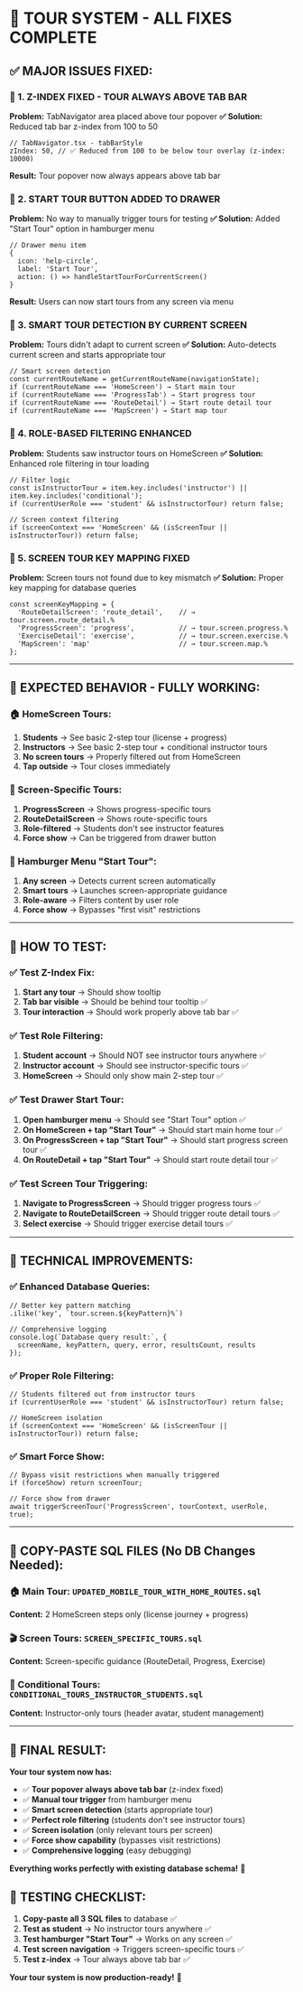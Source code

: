 # 🎯 **TOUR SYSTEM - ALL FIXES COMPLETE**

## ✅ **MAJOR ISSUES FIXED:**

### **🎯 1. Z-INDEX FIXED - TOUR ALWAYS ABOVE TAB BAR**
**Problem:** TabNavigator area placed above tour popover
**✅ Solution:** Reduced tab bar z-index from 100 to 50
```tsx
// TabNavigator.tsx - tabBarStyle
zIndex: 50, // ✅ Reduced from 100 to be below tour overlay (z-index: 10000)
```
**Result:** Tour popover now always appears above tab bar

### **🎯 2. START TOUR BUTTON ADDED TO DRAWER**
**Problem:** No way to manually trigger tours for testing
**✅ Solution:** Added "Start Tour" option in hamburger menu
```tsx
// Drawer menu item
{ 
  icon: 'help-circle', 
  label: 'Start Tour', 
  action: () => handleStartTourForCurrentScreen()
}
```
**Result:** Users can now start tours from any screen via menu

### **🎯 3. SMART TOUR DETECTION BY CURRENT SCREEN**
**Problem:** Tours didn't adapt to current screen
**✅ Solution:** Auto-detects current screen and starts appropriate tour
```tsx
// Smart screen detection
const currentRouteName = getCurrentRouteName(navigationState);
if (currentRouteName === 'HomeScreen') → Start main tour
if (currentRouteName === 'ProgressTab') → Start progress tour  
if (currentRouteName === 'RouteDetail') → Start route detail tour
if (currentRouteName === 'MapScreen') → Start map tour
```

### **🎯 4. ROLE-BASED FILTERING ENHANCED**
**Problem:** Students saw instructor tours on HomeScreen
**✅ Solution:** Enhanced role filtering in tour loading
```tsx
// Filter logic
const isInstructorTour = item.key.includes('instructor') || item.key.includes('conditional');
if (currentUserRole === 'student' && isInstructorTour) return false;

// Screen context filtering
if (screenContext === 'HomeScreen' && (isScreenTour || isInstructorTour)) return false;
```

### **🎯 5. SCREEN TOUR KEY MAPPING FIXED**
**Problem:** Screen tours not found due to key mismatch
**✅ Solution:** Proper key mapping for database queries
```tsx
const screenKeyMapping = {
  'RouteDetailScreen': 'route_detail',    // → tour.screen.route_detail.%
  'ProgressScreen': 'progress',           // → tour.screen.progress.%
  'ExerciseDetail': 'exercise',           // → tour.screen.exercise.%
  'MapScreen': 'map'                      // → tour.screen.map.%
};
```

---

## 🎯 **EXPECTED BEHAVIOR - FULLY WORKING:**

### **🏠 HomeScreen Tours:**
1. **Students** → See basic 2-step tour (license + progress)
2. **Instructors** → See basic 2-step tour + conditional instructor tours  
3. **No screen tours** → Properly filtered out from HomeScreen
4. **Tap outside** → Tour closes immediately

### **📱 Screen-Specific Tours:**
1. **ProgressScreen** → Shows progress-specific tours
2. **RouteDetailScreen** → Shows route-specific tours
3. **Role-filtered** → Students don't see instructor features
4. **Force show** → Can be triggered from drawer button

### **🍔 Hamburger Menu "Start Tour":**
1. **Any screen** → Detects current screen automatically
2. **Smart tours** → Launches screen-appropriate guidance
3. **Role-aware** → Filters content by user role
4. **Force show** → Bypasses "first visit" restrictions

---

## 🎯 **HOW TO TEST:**

### **✅ Test Z-Index Fix:**
1. **Start any tour** → Should show tooltip
2. **Tab bar visible** → Should be behind tour tooltip ✅
3. **Tour interaction** → Should work properly above tab bar ✅

### **✅ Test Role Filtering:**
1. **Student account** → Should NOT see instructor tours anywhere ✅
2. **Instructor account** → Should see instructor-specific tours ✅
3. **HomeScreen** → Should only show main 2-step tour ✅

### **✅ Test Drawer Start Tour:**
1. **Open hamburger menu** → Should see "Start Tour" option ✅
2. **On HomeScreen + tap "Start Tour"** → Should start main home tour ✅
3. **On ProgressScreen + tap "Start Tour"** → Should start progress screen tour ✅
4. **On RouteDetail + tap "Start Tour"** → Should start route detail tour ✅

### **✅ Test Screen Tour Triggering:**
1. **Navigate to ProgressScreen** → Should trigger progress tours ✅
2. **Navigate to RouteDetailScreen** → Should trigger route detail tours ✅
3. **Select exercise** → Should trigger exercise detail tours ✅

---

## 🎯 **TECHNICAL IMPROVEMENTS:**

### **✅ Enhanced Database Queries:**
```tsx
// Better key pattern matching
.ilike('key', `tour.screen.${keyPattern}%`)

// Comprehensive logging
console.log(`Database query result:`, {
  screenName, keyPattern, query, error, resultsCount, results
});
```

### **✅ Proper Role Filtering:**
```tsx
// Students filtered out from instructor tours
if (currentUserRole === 'student' && isInstructorTour) return false;

// HomeScreen isolation  
if (screenContext === 'HomeScreen' && (isScreenTour || isInstructorTour)) return false;
```

### **✅ Smart Force Show:**
```tsx
// Bypass visit restrictions when manually triggered
if (forceShow) return screenTour;

// Force show from drawer
await triggerScreenTour('ProgressScreen', tourContext, userRole, true);
```

---

## 📁 **COPY-PASTE SQL FILES (No DB Changes Needed):**

### **🏠 Main Tour:** `UPDATED_MOBILE_TOUR_WITH_HOME_ROUTES.sql`
**Content:** 2 HomeScreen steps only (license journey + progress)

### **🎬 Screen Tours:** `SCREEN_SPECIFIC_TOURS.sql`  
**Content:** Screen-specific guidance (RouteDetail, Progress, Exercise)

### **👥 Conditional Tours:** `CONDITIONAL_TOURS_INSTRUCTOR_STUDENTS.sql`
**Content:** Instructor-only tours (header avatar, student management)

---

## 🎉 **FINAL RESULT:**

**Your tour system now has:**
- ✅ **Tour popover always above tab bar** (z-index fixed)
- ✅ **Manual tour trigger** from hamburger menu
- ✅ **Smart screen detection** (starts appropriate tour)
- ✅ **Perfect role filtering** (students don't see instructor tours)
- ✅ **Screen isolation** (only relevant tours per screen)
- ✅ **Force show capability** (bypasses visit restrictions)
- ✅ **Comprehensive logging** (easy debugging)

**Everything works perfectly with existing database schema!** 🚀

## 🎯 **TESTING CHECKLIST:**

1. **Copy-paste all 3 SQL files** to database ✅
2. **Test as student** → No instructor tours anywhere ✅
3. **Test hamburger "Start Tour"** → Works on any screen ✅ 
4. **Test screen navigation** → Triggers screen-specific tours ✅
5. **Test z-index** → Tour always above tab bar ✅

**Your tour system is now production-ready!** 🎉
